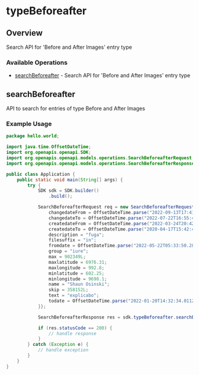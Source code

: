 # typeBeforeafter

## Overview

Search API for 'Before and After Images' entry type

### Available Operations

* [searchBeforeafter](#searchbeforeafter) - Search API for 'Before and After Images' entry type

## searchBeforeafter

API to search for entries of type Before and After Images

### Example Usage

```java
package hello.world;

import java.time.OffsetDateTime;
import org.openapis.openapi.SDK;
import org.openapis.openapi.models.operations.SearchBeforeafterRequest;
import org.openapis.openapi.models.operations.SearchBeforeafterResponse;

public class Application {
    public static void main(String[] args) {
        try {
            SDK sdk = SDK.builder()
                .build();

            SearchBeforeafterRequest req = new SearchBeforeafterRequest() {{
                changedateFrom = OffsetDateTime.parse("2022-09-13T17:41:46.141Z");
                changedateTo = OffsetDateTime.parse("2022-07-22T16:55:44.795Z");
                createdateFrom = OffsetDateTime.parse("2022-03-24T20:42:46.563Z");
                createdateTo = OffsetDateTime.parse("2020-04-17T15:42:43.722Z");
                description = "fuga";
                filesuffix = "in";
                fromdate = OffsetDateTime.parse("2022-05-22T05:33:50.280Z");
                group = "iure";
                max = 902349L;
                maxlatitude = 6976.31;
                maxlongitude = 992.8;
                minlatitude = 602.25;
                minlongitude = 9698.1;
                name = "Shaun Osinski";
                skip = 358152L;
                text = "explicabo";
                todate = OffsetDateTime.parse("2022-01-20T14:32:34.011Z");
            }};            

            SearchBeforeafterResponse res = sdk.typeBeforeafter.searchBeforeafter(req);

            if (res.statusCode == 200) {
                // handle response
            }
        } catch (Exception e) {
            // handle exception
        }
    }
}
```
